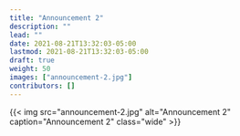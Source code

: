 ```yaml
---
title: "Announcement 2"
description: ""
lead: ""
date: 2021-08-21T13:32:03-05:00
lastmod: 2021-08-21T13:32:03-05:00
draft: true
weight: 50
images: ["announcement-2.jpg"]
contributors: []
---
```


{{< img src="announcement-2.jpg" alt="Announcement 2" caption="Announcement 2" class="wide" >}}
